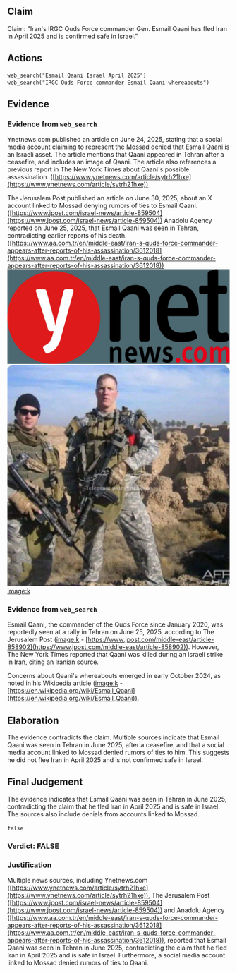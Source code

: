 ## Claim
Claim: "Iran's IRGC Quds Force commander Gen. Esmail Qaani has fled Iran in April 2025 and is confirmed safe in Israel."

## Actions
```
web_search("Esmail Qaani Israel April 2025")
web_search("IRGC Quds Force commander Esmail Qaani whereabouts")
```

## Evidence
### Evidence from `web_search`
Ynetnews.com published an article on June 24, 2025, stating that a social media account claiming to represent the Mossad denied that Esmail Qaani is an Israeli asset. The article mentions that Qaani appeared in Tehran after a ceasefire, and includes an image of Qaani. The article also references a previous report in The New York Times about Qaani's possible assassination. ([https://www.ynetnews.com/article/sytrh21hxe](https://www.ynetnews.com/article/sytrh21hxe))

The Jerusalem Post published an article on June 30, 2025, about an X account linked to Mossad denying rumors of ties to Esmail Qaani. ([https://www.jpost.com/israel-news/article-859504](https://www.jpost.com/israel-news/article-859504)) Anadolu Agency reported on June 25, 2025, that Esmail Qaani was seen in Tehran, contradicting earlier reports of his death. ([https://www.aa.com.tr/en/middle-east/iran-s-quds-force-commander-appears-after-reports-of-his-assassination/3612018](https://www.aa.com.tr/en/middle-east/iran-s-quds-force-commander-appears-after-reports-of-his-assassination/3612018)) ![image 10484](media/2025-08-30_07-16-1756538197-079123.jpg) ![image 1](media/0.jpg) <image:k>


### Evidence from `web_search`
Esmail Qaani, the commander of the Quds Force since January 2020, was reportedly seen at a rally in Tehran on June 25, 2025, according to The Jerusalem Post (<image:k> - [https://www.jpost.com/middle-east/article-858902](https://www.jpost.com/middle-east/article-858902)). However, The New York Times reported that Qaani was killed during an Israeli strike in Iran, citing an Iranian source.

Concerns about Qaani's whereabouts emerged in early October 2024, as noted in his Wikipedia article (<image:k> - [https://en.wikipedia.org/wiki/Esmail_Qaani](https://en.wikipedia.org/wiki/Esmail_Qaani)).


## Elaboration
The evidence contradicts the claim. Multiple sources indicate that Esmail Qaani was seen in Tehran in June 2025, after a ceasefire, and that a social media account linked to Mossad denied rumors of ties to him. This suggests he did not flee Iran in April 2025 and is not confirmed safe in Israel.


## Final Judgement
The evidence indicates that Esmail Qaani was seen in Tehran in June 2025, contradicting the claim that he fled Iran in April 2025 and is safe in Israel. The sources also include denials from accounts linked to Mossad.

`false`

### Verdict: FALSE

### Justification
Multiple news sources, including Ynetnews.com ([https://www.ynetnews.com/article/sytrh21hxe](https://www.ynetnews.com/article/sytrh21hxe)), The Jerusalem Post ([https://www.jpost.com/israel-news/article-859504](https://www.jpost.com/israel-news/article-859504)) and Anadolu Agency ([https://www.aa.com.tr/en/middle-east/iran-s-quds-force-commander-appears-after-reports-of-his-assassination/3612018](https://www.aa.com.tr/en/middle-east/iran-s-quds-force-commander-appears-after-reports-of-his-assassination/3612018)), reported that Esmail Qaani was seen in Tehran in June 2025, contradicting the claim that he fled Iran in April 2025 and is safe in Israel. Furthermore, a social media account linked to Mossad denied rumors of ties to Qaani.
